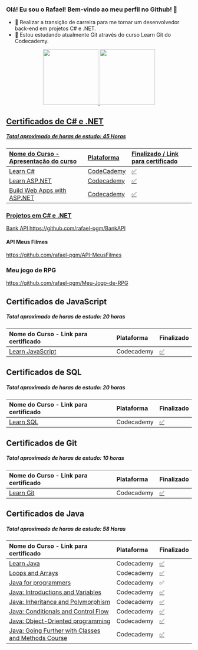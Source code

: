 ### Olá! Eu sou o Rafael! Bem-vindo ao meu perfil no Github! 👋






- 🔭 Realizar a transição de carreira para me tornar um desenvolvedor back-end em projetos C# e .NET.
- 🌱 Estou estudando atualmente Git através do curso Learn Git do Codecademy.


<div align="center">
  <a href="https://github.com/rafael-pgm">
  <img height="150em" src="https://github-readme-stats.vercel.app/api?username=rafael-pgm&show_icons=true&theme=dark&include_all_commits=true&count_private=true"/>
  <img height="150em" src="https://github-readme-stats.vercel.app/api/top-langs/?username=rafael-pgm&layout=compact&langs_count=7&theme=dark"/>
</div>
  
  
    
## Certificados de C# e .NET

##### **Total aproximado de horas de estudo:** 45 Horas


| Nome do Curso - Apresentação do curso |Plataforma| Finalizado / Link para certificado
|:--- |:--- |:--- |
|[Learn C#](https://www.codecademy.com/learn/learn-c-sharp)|CodeCademy|[:white_check_mark:](https://www.codecademy.com/profiles/rafaeldeFreitas8466922550/certificates/65f0ff88f4fc58e0536b3b51648dff24)
|[Learn ASP.NET](https://www.codecademy.com/learn/learn-asp-net)|Codecademy|[:white_check_mark:](https://www.codecademy.com/profiles/rafaeldeFreitas8466922550/certificates/6a4c3e274d5e0465254f0a2cf6052e44)
|[Build Web Apps with ASP.NET](https://www.codecademy.com/learn/paths/build-web-apps-with-asp-net)|Codecademy|[:white_check_mark:](https://www.codecademy.com/profiles/rafaeldeFreitas8466922550/certificates/5ec9a3897d4c940011f50142)
  
 ### Projetos em C# e .NET
  
  Bank API
  https://github.com/rafael-pgm/BankAPI
  
  #### API Meus Filmes
  
  https://github.com/rafael-pgm/API-MeusFilmes
  
  ### Meu jogo de RPG
  
  https://github.com/rafael-pgm/Meu-Jogo-de-RPG  
  
  
 ## Certificados de JavaScript

##### **Total aproximado de horas de estudo:** 20 horas 

|Nome do Curso - Link para certificado|Plataforma| Finalizado
|:--- |:--- |:--- |
|[Learn JavaScript](https://www.codecademy.com/learn/introduction-to-javascript)|Codecademy|[:white_check_mark:](https://www.codecademy.com/profiles/rafaeldeFreitas8466922550/certificates/705dcb15de0da4dd9d9fc4f3274b430e)
  
## Certificados de SQL

##### **Total aproximado de horas de estudo:** 20 horas 

|Nome do Curso - Link para certificado|Plataforma| Finalizado
|:--- |:--- |:--- |
|[Learn SQL](https://www.codecademy.com/learn/learn-sql)|Codecademy|[:white_check_mark:](https://www.codecademy.com/profiles/rafaeldeFreitas8466922550/certificates/042a4e5884e3eb6ea1f2a12be6abb851)
  
 ## Certificados de Git

##### **Total aproximado de horas de estudo:** 10 horas 

|Nome do Curso - Link para certificado|Plataforma| Finalizado
|:--- |:--- |:--- |
|[Learn Git](https://www.codecademy.com/learn/learn-git)|Codecademy|[:white_check_mark:](https://www.codecademy.com/profiles/rafaeldeFreitas8466922550/certificates/a8ab218d5950c29861635cc0bf12fd13)

## Certificados de Java

##### **Total aproximado de horas de estudo:** 58 Horas


|Nome do Curso - Link para certificado|Plataforma| Finalizado
|:--- |:--- |:--- |
|[Learn Java](https://www.codecademy.com/learn/learn-java)|Codecademy|[:white_check_mark:](https://www.codecademy.com/profiles/rafaeldeFreitas8466922550/certificates/d3f89367b558583e361640f778191345)
|[Loops and Arrays](https://www.codecademy.com/learn/java-loops-and-arrays)|Codecademy|[:white_check_mark:](https://www.codecademy.com/profiles/rafaeldeFreitas8466922550/certificates/deed3d23a4d60bcf88d0879d1628d98d)
|[Java for programmers](https://www.codecademy.com/learn/java-for-programmers)|Codecademy|:white_check_mark:
|[Java: Introductions and Variables](https://www.codecademy.com/learn/java-introductions-and-variables)|Codecademy|[:white_check_mark:](https://www.codecademy.com/profiles/rafaeldeFreitas8466922550/certificates/8149b07e106bb4b49aad31a6432bf648)  
|[Java: Inheritance and Polymorphism](https://www.codecademy.com/learn/java-inheritance-and-polymorphism)|Codecademy|[:white_check_mark:](https://www.codecademy.com/profiles/rafaeldeFreitas8466922550/certificates/69cb3e8083ed4c2866b8ac264adf8512)  
|[Java: Conditionals and Control Flow](https://www.codecademy.com/learn/java-conditionals-and-control-flow)|Codecademy|[:white_check_mark:](https://www.codecademy.com/profiles/rafaeldeFreitas8466922550/certificates/36081e84299196c1c909061be59c5cf9)  
|[Java: Object-Oriented programming](https://www.codecademy.com/learn/java-object-oriented-programming)|Codecademy|[:white_check_mark:](https://www.codecademy.com/profiles/rafaeldeFreitas8466922550/certificates/23a06f0af71448c0a2ed456d6191e11e)
|[Java: Going Further with Classes and Methods Course](https://www.codecademy.com/learn/java-going-further-with-classes-and-methods)|Codecademy|[:white_check_mark:](https://www.codecademy.com/profiles/rafaeldeFreitas8466922550/certificates/02c8c9f4eed7545e0b4cc37a785ae026)  
  

  

